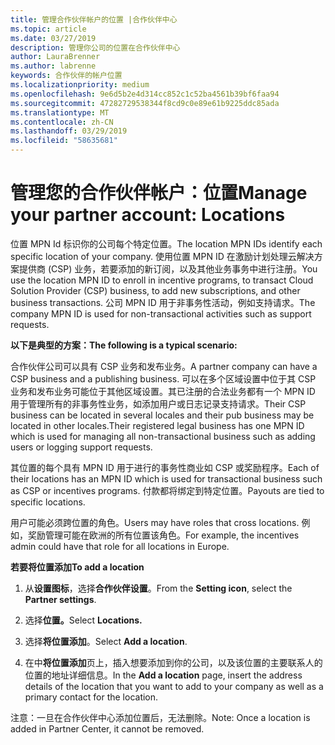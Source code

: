 ```yaml
---
title: 管理合作伙伴帐户的位置 |合作伙伴中心
ms.topic: article
ms.date: 03/27/2019
description: 管理你公司的位置在合作伙伴中心
author: LauraBrenner
ms.author: labrenne
keywords: 合作伙伴的帐户位置
ms.localizationpriority: medium
ms.openlocfilehash: 9e6d5b2e4d314cc852c1c52ba4561b39bf6faa94
ms.sourcegitcommit: 47282729538344f8cd9c0e89e61b9225ddc85ada
ms.translationtype: MT
ms.contentlocale: zh-CN
ms.lasthandoff: 03/29/2019
ms.locfileid: "58635681"
---
```

# <a name="manage-your-partner-account-locations"></a><span data-ttu-id="edf2c-104">管理您的合作伙伴帐户：位置</span><span class="sxs-lookup"><span data-stu-id="edf2c-104">Manage your partner account: Locations</span></span>

<span data-ttu-id="edf2c-105">位置 MPN Id 标识你的公司每个特定位置。</span><span class="sxs-lookup"><span data-stu-id="edf2c-105">The location MPN IDs identify each specific location of your company.</span></span> <span data-ttu-id="edf2c-106">使用位置 MPN ID 在激励计划处理云解决方案提供商 (CSP) 业务，若要添加的新订阅，以及其他业务事务中进行注册。</span><span class="sxs-lookup"><span data-stu-id="edf2c-106">You use the location MPN ID to enroll in incentive programs, to transact Cloud Solution Provider (CSP) business, to add new subscriptions, and other business transactions.</span></span> <span data-ttu-id="edf2c-107">公司 MPN ID 用于非事务性活动，例如支持请求。</span><span class="sxs-lookup"><span data-stu-id="edf2c-107">The company MPN ID is used for non-transactional activities such as support requests.</span></span>

<span data-ttu-id="edf2c-108">**以下是典型的方案：**</span><span class="sxs-lookup"><span data-stu-id="edf2c-108">**The following is a typical scenario:**</span></span> 

<span data-ttu-id="edf2c-109">合作伙伴公司可以具有 CSP 业务和发布业务。</span><span class="sxs-lookup"><span data-stu-id="edf2c-109">A partner company can have a CSP business and a publishing business.</span></span> <span data-ttu-id="edf2c-110">可以在多个区域设置中位于其 CSP 业务和发布业务可能位于其他区域设置。其已注册的合法业务都有一个 MPN ID 用于管理所有的非事务性业务，如添加用户或日志记录支持请求。</span><span class="sxs-lookup"><span data-stu-id="edf2c-110">Their CSP business can be located in several locales and their pub business may be located in other locales.Their registered legal business has one MPN ID which is used for managing all non-transactional business such as adding users or logging support requests.</span></span> 

<span data-ttu-id="edf2c-111">其位置的每个具有 MPN ID 用于进行的事务性商业如 CSP 或奖励程序。</span><span class="sxs-lookup"><span data-stu-id="edf2c-111">Each of their locations has an MPN ID which is used for transactional business such as CSP or incentives programs.</span></span> <span data-ttu-id="edf2c-112">付款都将绑定到特定位置。</span><span class="sxs-lookup"><span data-stu-id="edf2c-112">Payouts are tied to specific locations.</span></span>

<span data-ttu-id="edf2c-113">用户可能必须跨位置的角色。</span><span class="sxs-lookup"><span data-stu-id="edf2c-113">Users may have roles that cross locations.</span></span> <span data-ttu-id="edf2c-114">例如，奖励管理可能在欧洲的所有位置该角色。</span><span class="sxs-lookup"><span data-stu-id="edf2c-114">For example, the incentives admin could have that role for all locations in Europe.</span></span>

<span data-ttu-id="edf2c-115">**若要将位置添加**</span><span class="sxs-lookup"><span data-stu-id="edf2c-115">**To add a location**</span></span>

1. <span data-ttu-id="edf2c-116">从**设置图标**，选择**合作伙伴设置**。</span><span class="sxs-lookup"><span data-stu-id="edf2c-116">From the **Setting icon**, select the **Partner settings**.</span></span> 

2. <span data-ttu-id="edf2c-117">选择**位置。**</span><span class="sxs-lookup"><span data-stu-id="edf2c-117">Select **Locations.**</span></span>

3. <span data-ttu-id="edf2c-118">选择**将位置添加**。</span><span class="sxs-lookup"><span data-stu-id="edf2c-118">Select **Add a location**.</span></span>  

4. <span data-ttu-id="edf2c-119">在中**将位置添加**页上，插入想要添加到你的公司，以及该位置的主要联系人的位置的地址详细信息。</span><span class="sxs-lookup"><span data-stu-id="edf2c-119">In the **Add a location** page, insert the address details of the location that you want to add to your company as well as a primary contact for the location.</span></span>

<span data-ttu-id="edf2c-120">注意：一旦在合作伙伴中心添加位置后，无法删除。</span><span class="sxs-lookup"><span data-stu-id="edf2c-120">Note: Once a location is added in Partner Center, it cannot be removed.</span></span>

